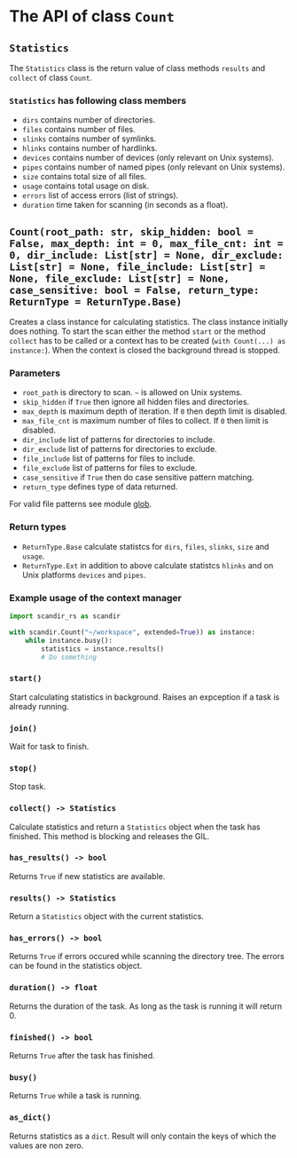 # The API of class ``Count``

## ``Statistics``

The ``Statistics`` class is the return value of class methods ``results`` and ``collect`` of class ``Count``.

### ``Statistics`` has following class members

- ``dirs`` contains number of directories.
- ``files`` contains number of files.
- ``slinks`` contains number of symlinks.
- ``hlinks`` contains number of hardlinks.
- ``devices`` contains number of devices (only relevant on Unix systems).
- ``pipes`` contains number of named pipes (only relevant on Unix systems).
- ``size`` contains total size of all files.
- ``usage`` contains total usage on disk.
- ``errors`` list of access errors (list of strings).
- ``duration`` time taken for scanning (in seconds as a float).

## ``Count(root_path: str, skip_hidden: bool = False, max_depth: int = 0, max_file_cnt: int = 0, dir_include: List[str] = None, dir_exclude: List[str] = None, file_include: List[str] = None, file_exclude: List[str] = None, case_sensitive: bool = False, return_type: ReturnType = ReturnType.Base)``

Creates a class instance for calculating statistics. The class instance initially does nothing. To start the scan either the method ``start``  or the method ``collect`` has to be called or a context has to be created (``with Count(...) as instance:``). When the context is closed the background thread is stopped.

### Parameters

- ``root_path`` is directory to scan. ``~`` is allowed on Unix systems.
- ``skip_hidden`` if ``True`` then ignore all hidden files and directories.
- ``max_depth`` is maximum depth of iteration. If ``0`` then depth limit is disabled.
- ``max_file_cnt`` is maximum number of files to collect. If ``0`` then limit is disabled.
- ``dir_include`` list of patterns for directories to include.
- ``dir_exclude`` list of patterns for directories to exclude.
- ``file_include`` list of patterns for files to include.
- ``file_exclude`` list of patterns for files to exclude.
- ``case_sensitive`` if `True` then do case sensitive pattern matching.
- ``return_type`` defines type of data returned.

For valid file patterns see module [glob](https://docs.rs/glob/0.3.0/glob/struct.Pattern.html).

### Return types

- ``ReturnType.Base`` calculate statistcs for ``dirs``, ``files``, ``slinks``, ``size`` and ``usage``.
- ``ReturnType.Ext`` in addition to above calculate statistcs ``hlinks`` and on Unix platforms ``devices`` and ``pipes``.

### Example usage of the context manager

```python
import scandir_rs as scandir

with scandir.Count("~/workspace", extended=True)) as instance:
    while instance.busy():
        statistics = instance.results()
        # Do something
```

### ``start()``

Start calculating statistics in background. Raises an expception if a task is already running.

### ``join()``

Wait for task to finish.

### ``stop()``

Stop task.

### ``collect() -> Statistics``

Calculate statistics and return a ``Statistics`` object when the task has finished. This method is blocking and releases the GIL.

### ``has_results() -> bool``

Returns ``True`` if new statistics are available.

### ``results() -> Statistics``

Return a ``Statistics`` object with the current statistics.

### ``has_errors() -> bool``

Returns ``True`` if errors occured while scanning the directory tree. The errors can be found in the statistics object.

### ``duration() -> float``

Returns the duration of the task. As long as the task is running it will return 0.

### ``finished() -> bool``

Returns ``True`` after the task has finished.

### ``busy()``

Returns ``True`` while a task is running.

### ``as_dict()``

Returns statistics as a ``dict``. Result will only contain the keys of which the values are non zero.
